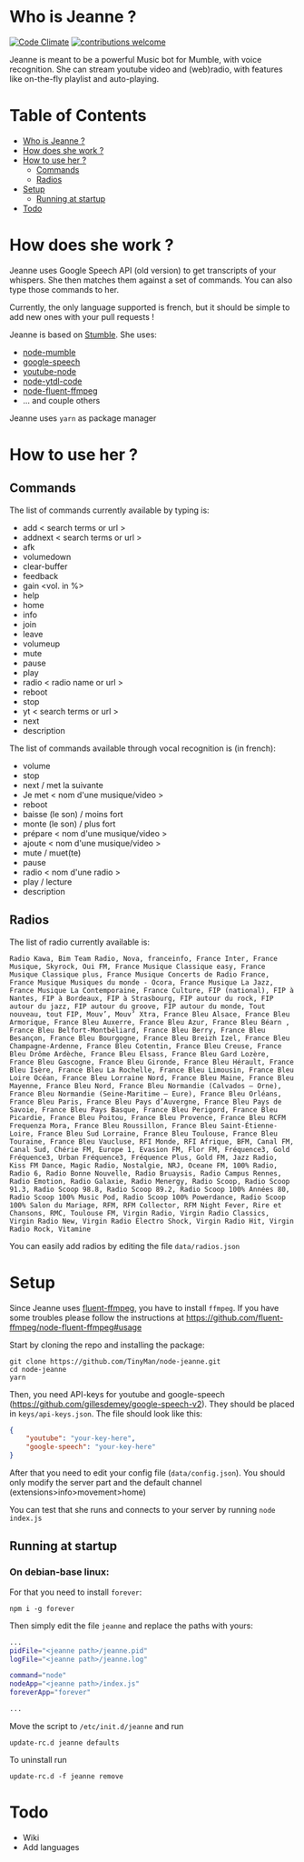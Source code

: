 # Who is Jeanne ?
[![Code Climate](https://codeclimate.com/github/TinyMan/node-jeanne/badges/gpa.svg)](https://codeclimate.com/github/TinyMan/node-jeanne)
[![contributions welcome](https://img.shields.io/badge/contributions-welcome-brightgreen.svg?style=flat)](https://github.com/TinyMan/node-jeanne/issues)

Jeanne is meant to be a powerful Music bot for Mumble, with voice recognition. She can stream youtube video and (web)radio, with features like on-the-fly playlist and auto-playing.

Table of Contents
=================

   * [Who is Jeanne ?](#who-is-jeanne-)
   * [How does she work ?](#how-does-she-work-)
   * [How to use her ?](#how-to-use-her-)
      * [Commands](#commands)
      * [Radios](#radios)
   * [Setup](#setup)
      * [Running at startup](#running-at-startup)
   * [Todo](#todo)


# How does she work ?
Jeanne uses Google Speech API (old version) to get transcripts of your whispers. She then matches them against a set of commands. You can also type those commands to her.

Currently, the only language supported is french, but it should be simple to add new ones with your pull requests !

Jeanne is based on [Stumble](https://github.com/Okahyphen/stumble). She uses:
* [node-mumble](https://github.com/tinyman/node-mumble)
* [google-speech](https://github.com/TinyMan/google-speech)
* [youtube-node](https://github.com/nodenica/youtube-node)
* [node-ytdl-code](https://github.com/fent/node-ytdl-core)
* [node-fluent-ffmpeg](https://github.com/fluent-ffmpeg/node-fluent-ffmpeg)
* ... and couple others

Jeanne uses `yarn` as package manager

# How to use her ?
## Commands
The list of commands currently available by typing is:

* add < search terms or url >
* addnext < search terms or url >
* afk
* volumedown
* clear-buffer
* feedback
* gain <vol. in %>
* help
* home
* info
* join
* leave
* volumeup
* mute
* pause
* play
* radio < radio name or url >
* reboot
* stop
* yt < search terms or url >
* next
* description

The list of commands available through vocal recognition is (in french):

* volume
* stop
* next / met la suivante
* Je met < nom d'une musique/video >
* reboot
* baisse (le son) / moins fort
* monte (le son) / plus fort
* prépare < nom d'une musique/video >
* ajoute < nom d'une musique/video >
* mute / muet(te)
* pause
* radio < nom d'une radio >
* play / lecture
* description

## Radios
The list of radio currently available is:
```
Radio Kawa, Bim Team Radio, Nova, franceinfo, France Inter, France Musique, Skyrock, Oui FM, France Musique Classique easy, France Musique Classique plus, France Musique Concerts de Radio France, France Musique Musiques du monde - Ocora, France Musique La Jazz, France Musique La Contemporaine, France Culture, FIP (national), FIP à Nantes, FIP à Bordeaux, FIP à Strasbourg, FIP autour du rock, FIP autour du jazz, FIP autour du groove, FIP autour du monde, Tout nouveau, tout FIP, Mouv’, Mouv’ Xtra, France Bleu Alsace, France Bleu Armorique, France Bleu Auxerre, France Bleu Azur, France Bleu Béarn , France Bleu Belfort-Montbéliard, France Bleu Berry, France Bleu Besançon, France Bleu Bourgogne, France Bleu Breizh Izel, France Bleu Champagne-Ardenne, France Bleu Cotentin, France Bleu Creuse, France Bleu Drôme Ardèche, France Bleu Elsass, France Bleu Gard Lozère, France Bleu Gascogne, France Bleu Gironde, France Bleu Hérault, France Bleu Isère, France Bleu La Rochelle, France Bleu Limousin, France Bleu Loire Océan, France Bleu Lorraine Nord, France Bleu Maine, France Bleu Mayenne, France Bleu Nord, France Bleu Normandie (Calvados – Orne), France Bleu Normandie (Seine-Maritime – Eure), France Bleu Orléans, France Bleu Paris, France Bleu Pays d’Auvergne, France Bleu Pays de Savoie, France Bleu Pays Basque, France Bleu Perigord, France Bleu Picardie, France Bleu Poitou, France Bleu Provence, France Bleu RCFM Frequenza Mora, France Bleu Roussillon, France Bleu Saint-Étienne-Loire, France Bleu Sud Lorraine, France Bleu Toulouse, France Bleu Touraine, France Bleu Vaucluse, RFI Monde, RFI Afrique, BFM, Canal FM, Canal Sud, Chérie FM, Europe 1, Evasion FM, Flor FM, Fréquence3, Gold Fréquence3, Urban Fréquence3, Fréquence Plus, Gold FM, Jazz Radio, Kiss FM Dance, Magic Radio, Nostalgie, NRJ, Oceane FM, 100% Radio, Radio 6, Radio Bonne Nouvelle, Radio Bruaysis, Radio Campus Rennes, Radio Emotion, Radio Galaxie, Radio Menergy, Radio Scoop, Radio Scoop 91.3, Radio Scoop 98.8, Radio Scoop 89.2, Radio Scoop 100% Années 80, Radio Scoop 100% Music Pod, Radio Scoop 100% Powerdance, Radio Scoop 100% Salon du Mariage, RFM, RFM Collector, RFM Night Fever, Rire et Chansons, RMC, Toulouse FM, Virgin Radio, Virgin Radio Classics, Virgin Radio New, Virgin Radio Electro Shock, Virgin Radio Hit, Virgin Radio Rock, Vitamine
```
You can easily add radios by editing the file `data/radios.json`

# Setup
Since Jeanne uses [fluent-ffmpeg](https://github.com/fluent-ffmpeg/node-fluent-ffmpeg), you have to install `ffmpeg`. If you have some troubles please follow the instructions at https://github.com/fluent-ffmpeg/node-fluent-ffmpeg#usage

Start by cloning the repo and installing the package:
```
git clone https://github.com/TinyMan/node-jeanne.git
cd node-jeanne
yarn
```

Then, you need API-keys for youtube and google-speech (https://github.com/gillesdemey/google-speech-v2). They should be placed in `keys/api-keys.json`. The file should look like this:
```json
{
    "youtube": "your-key-here",
    "google-speech": "your-key-here"
}
```

After that you need to edit your config file (`data/config.json`). You should only modify the server part and the default channel (extensions>info>movement>home)

You can test that she runs and connects to your server by running `node index.js`

## Running at startup
### On debian-base linux:
For that you need to install `forever`:
```
npm i -g forever
```

Then simply edit the file `jeanne` and replace the paths with yours:
```bash
...
pidFile="<jeanne path>/jeanne.pid"
logFile="<jeanne path>/jeanne.log"

command="node"
nodeApp="<jeanne path>/index.js"
foreverApp="forever"

...
```
Move the script to `/etc/init.d/jeanne` and run
```
update-rc.d jeanne defaults
```
To uninstall run
```
update-rc.d -f jeanne remove
```
# Todo
* Wiki
* Add languages
